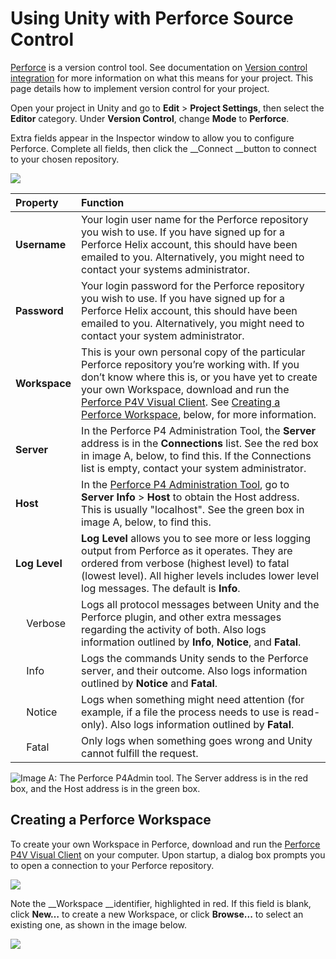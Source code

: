 # Using Unity with Perforce Source Control

[Perforce](https://www.perforce.com/) is a version control tool. See documentation on [Version control integration](http://versioncontrolintegration) for more information on what this means for your project. This page details how to implement version control for your project.

Open your project in Unity and go to __Edit__ > __Project Settings__, then select the __Editor__ category. Under __Version Control__, change __Mode__ to __Perforce__.

Extra fields appear in the Inspector window to allow you to configure Perforce. Complete all fields, then click the __Connect __button to connect to your chosen repository.

![](../uploads/Main/UsingUnityWithPerforce1.png)

| Property| Function |
|:---|:---|
| __Username__| Your login user name for the Perforce repository you wish to use. If you have signed up for a Perforce Helix account, this should have been emailed to you. Alternatively, you might need to contact your systems administrator. |
| __Password__| Your login password for the Perforce repository you wish to use. If you have signed up for a Perforce Helix account, this should have been emailed to you. Alternatively, you might need to contact your system administrator. |
| __Workspace__| This is your own personal copy of the particular Perforce repository you’re working with. If you don’t know where this is, or you have yet to create your own Workspace, download and run the [Perforce P4V Visual Client](https://www.perforce.com/product/components/perforce-visual-client). See [Creating a Perforce Workspace](#CreateWorkspace), below, for more information. |
| __Server__| In the Perforce P4 Administration Tool, the __Server__ address is in the __Connections__ list. See the red box in image A, below, to find this. If the Connections list is empty, contact your system administrator.
| __Host__| In the [Perforce P4 Administration Tool](https://www.perforce.com/product/components/perforce-administration-tool), go to __Server Info__ > __Host__ to obtain the Host address. This is usually "localhost". See the green box in image A, below, to find this. |
| __Log Level__| __Log Level__ allows you to see more or less logging output from Perforce as it operates. They are ordered from verbose (highest level) to fatal (lowest level). All higher levels includes lower level log messages. The default is __Info__. |
| &nbsp;&nbsp;&nbsp;&nbsp;Verbose| Logs all protocol messages between Unity and the Perforce plugin, and other extra messages regarding the activity of both. Also logs information outlined by __Info__, __Notice__, and __Fatal__. |
| &nbsp;&nbsp;&nbsp;&nbsp;Info| Logs the commands Unity sends to the Perforce server, and their outcome. Also logs information outlined by __Notice__ and __Fatal__. |
| &nbsp;&nbsp;&nbsp;&nbsp;Notice| Logs when something might need attention (for example, if a file the process needs to use is read-only). Also logs information outlined by __Fatal__. |
| &nbsp;&nbsp;&nbsp;&nbsp;Fatal| Only logs when something goes wrong and Unity cannot fulfill the request. |

![__Image A:__ The Perforce P4Admin tool. The __Server__ address is in the red box, and the __Host__ address is in the green box.](../uploads/Main/UsingUnityWithPerforce2.png)

<a name="CreateWorkspace"> </a>

## Creating a Perforce Workspace

To create your own Workspace in Perforce, download and run the [Perforce P4V Visual Client](https://www.perforce.com/product/components/perforce-visual-client) on your computer. Upon startup, a dialog box prompts you to open a connection to your Perforce repository.

![](../uploads/Main/UsingUnityWithPerforce3.png)

Note the __Workspace __identifier, highlighted in red. If this field is blank, click __New…__ to create a new Workspace, or click __Browse...__ to select an existing one, as shown in the image below.

![](../uploads/Main/UsingUnityWithPerforce4.png)